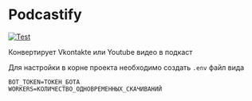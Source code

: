 # Podcastify

[![Test](https://github.com/pokatomnik/podcastify/actions/workflows/deno.yml/badge.svg)](https://github.com/pokatomnik/podcastify/actions/workflows/deno.yml)

Конвертирует Vkontakte или Youtube видео в подкаст

Для настройки в корне проекта необходимо создать `.env` файл вида

```
BOT_TOKEN=ТОКЕН_БОТА
WORKERS=КОЛИЧЕСТВО_ОДНОВРЕМЕННЫХ_СКАЧИВАНИЙ
```

